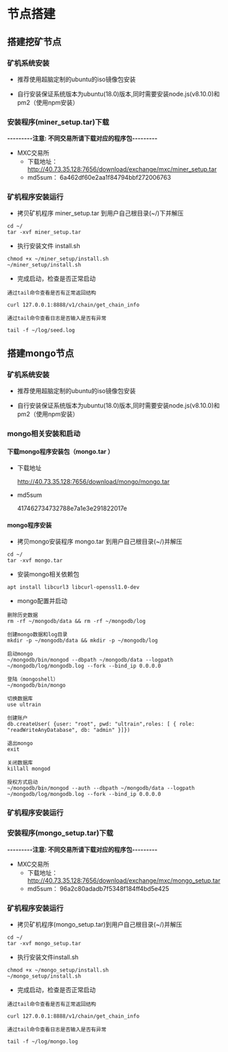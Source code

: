 # 节点搭建

## 搭建挖矿节点
### 矿机系统安装
* 推荐使用超脑定制的ubuntu的iso镜像包安装

* 自行安装保证系统版本为ubuntu(18.0)版本,同时需要安装node.js(v8.10.0)和pm2（使用npm安装）

### 安装程序(miner_setup.tar)下载

**---------注意: 不同交易所请下载对应的程序包---------**

* MXC交易所
    * 下载地址：http://40.73.35.128:7656/download/exchange/mxc/miner_setup.tar
    * md5sum： 6a462df60e2aa1f84794bbf272006763
    

### 矿机程序安装运行
* 拷贝矿机程序 miner_setup.tar 到用户自己根目录(~/)下并解压
```text
cd ~/
tar -xvf miner_setup.tar
```
* 执行安装文件 install.sh
```text
chmod +x ~/miner_setup/install.sh
~/miner_setup/install.sh
```
* 完成启动，检查是否正常启动 

```text
通过tail命令查看是否有正常返回结构

curl 127.0.0.1:8888/v1/chain/get_chain_info

通过tail命令查看日志是否输入是否有异常

tail -f ~/log/seed.log
```

## 搭建mongo节点

### 矿机系统安装

* 推荐使用超脑定制的ubuntu的iso镜像包安装

* 自行安装保证系统版本为ubuntu(18.0)版本,同时需要安装node.js(v8.10.0)和pm2（使用npm安装）

### mongo相关安装和启动

#### 下载mongo程序安装包（mongo.tar ）

* 下载地址

   http://40.73.35.128:7656/download/mongo/mongo.tar

* md5sum

    417462734732788e7a1e3e291822017e

#### mongo程序安装

* 拷贝mongo安装程序 mongo.tar 到用户自己根目录(~/)并解压
```text
cd ~/
tar -xvf mongo.tar
```

* 安装mongo相关依赖包
```text
apt install libcurl3 libcurl-openssl1.0-dev
```
* mongo配置并启动
```text
删除历史数据
rm -rf ~/mongodb/data && rm -rf ~/mongodb/log

创建mongo数据和log目录
mkdir -p ~/mongodb/data && mkdir -p ~/mongodb/log

启动mongo
~/mongodb/bin/mongod --dbpath ~/mongodb/data --logpath ~/mongodb/log/mongodb.log --fork --bind_ip 0.0.0.0

登陆（mongoshell）
~/mongodb/bin/mongo

切换数据库
use ultrain

创建账户
db.createUser( {user: "root", pwd: "ultrain",roles: [ { role: "readWriteAnyDatabase", db: "admin" }]})

退出mongo
exit

关闭数据库
killall mongod

授权方式启动
~/mongodb/bin/mongod --auth --dbpath ~/mongodb/data --logpath ~/mongodb/log/mongodb.log --fork --bind_ip 0.0.0.0
```

### 矿机程序安装运行

### 安装程序(mongo_setup.tar)下载

**---------注意: 不同交易所请下载对应的程序包---------**

* MXC交易所
    * 下载地址：http://40.73.35.128:7656/download/exchange/mxc/mongo_setup.tar
    * md5sum： 96a2c80adadb7f5348f184ff4bd5e425


### 矿机程序安装运行

* 拷贝矿机程序(mongo_setup.tar)到用户自己根目录(~/)并解压
```text
cd ~/
tar -xvf mongo_setup.tar
```
* 执行安装文件install.sh
```text
chmod +x ~/mongo_setup/install.sh
~/mongo_setup/install.sh
```

* 完成启动，检查是否正常启动 

```text
通过tail命令查看是否有正常返回结构

curl 127.0.0.1:8888/v1/chain/get_chain_info

通过tail命令查看日志是否输入是否有异常

tail -f ~/log/mongo.log
```



